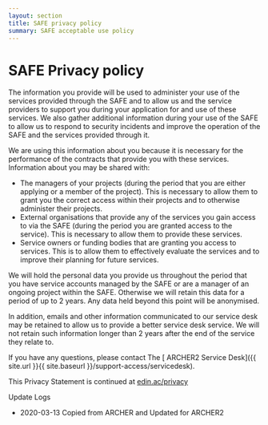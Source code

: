 ```yaml
---
layout: section
title: SAFE privacy policy
summary: SAFE acceptable use policy 
---
```


# SAFE Privacy policy


The information you provide will be used to administer your use of the services provided through the SAFE and to allow us and the service providers to support you during your application for and use of these services. We also gather additional information during your use of the SAFE to allow us to respond to security incidents and improve the operation of the SAFE and the services provided through it.

We are using this information about you because it is necessary for the performance of the contracts that provide you with these services. Information about you may be shared with:

*    The managers of your projects (during the period that you are either applying or a member of the project). This is necessary to allow them to grant you the correct access within their projects and to otherwise administer their projects.
*    External organisations that provide any of the services you gain access to via the SAFE (during the period you are granted access to the service). This is necessary to allow them to provide these services.
*    Service owners or funding bodies that are granting you access to services. This is to allow them to effectively evaluate the services and to improve their planning for future services.

We will hold the personal data you provide us throughout the period that you have service accounts managed by the SAFE or are a manager of an ongoing project within the SAFE. Otherwise we will retain this data for a period of up to 2 years. Any data held beyond this point will be anonymised.

In addition, emails and other information communicated to our service desk may be retained to allow us to provide a better service desk service. We will not retain such information longer than 2 years after the end of the service they relate to.

If you have any questions, please contact The [ ARCHER2 Service Desk]({{ site.url }}{{ site.baseurl }}/support-access/servicedesk).


This Privacy Statement is continued at [edin.ac/privacy](http://edin.ac/privacy)


Update Logs

* 2020-03-13 Copied from ARCHER and Updated for ARCHER2
